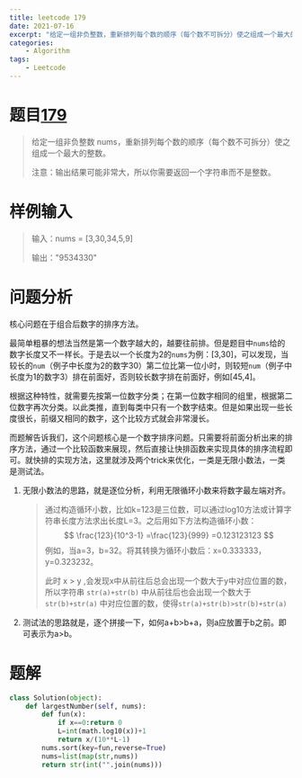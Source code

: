 ```yaml
---
title: leetcode 179
date: 2021-07-16
excerpt: "给定一组非负整数，重新排列每个数的顺序（每个数不可拆分）使之组成一个最大的整数..."
categories: 
    - Algorithm
tags:
    - Leetcode
---
```




# 题目[179](https://leetcode-cn.com/problems/largest-number/)

> 给定一组非负整数 nums，重新排列每个数的顺序（每个数不可拆分）使之组成一个最大的整数。
>
> 注意：输出结果可能非常大，所以你需要返回一个字符串而不是整数。

# 样例输入

> 输入：nums = [3,30,34,5,9]
>
> 输出："9534330"

# 问题分析

核心问题在于组合后数字的排序方法。

最简单粗暴的想法当然是第一个数字越大的，越要往前排。但是题目中`nums`给的数字长度又不一样长。于是去以一个长度为2的`nums`为例：[3,30]，可以发现，当较长的`num`（例子中长度为2的数字30）第二位比第一位小时，则较短`num`（例子中长度为1的数字3）排在前面好，否则较长数字排在前面好，例如[45,4]。

根据这种特性，就需要先按第一位数字分类；在第一位数字相同的组里，根据第二位数字再次分类。以此类推，直到每类中只有一个数字结束。但是如果出现一些长度很长，前缀又相同的数字，这个比较方式就会非常漫长。

而题解告诉我们，这个问题核心是一个数字排序问题。只需要将前面分析出来的排序方法，通过一个比较函数来展现，然后直接让快排函数来实现具体的排序流程即可。就快排的实现方法，这里就涉及两个trick来优化，一类是无限小数法，一类是测试法。

1. 无限小数法的思路，就是逐位分析，利用无限循环小数来将数字最左端对齐。

	> 通过构造循环小数，比如k=123是三位数，可以通过log10方法或计算字符串长度方法求出长度L=3。之后用如下方法构造循环小数：
	> $$
	> \frac{123}{10^3-1} 	
	>  =\frac{123}{999} 
	>  =0.123123123
	> $$
	> 例如，当a=3，b=32。将其转换为循环小数后：x=0.333333，y=0.323232。
	>
	> 此时 x > y ,会发现x中从前往后总会出现一个数大于y中对应位置的数，所以字符串 `str(a)+str(b)` 中从前往后也会出现一个数大于`str(b)+str(a)` 中对应位置的数，使得`str(a)+str(b)>str(b)+str(a)`

2. 测试法的思路就是，逐个拼接一下，如何a+b>b+a，则a应放置于b之前。即可表示为a>b。

# 题解

```python
class Solution(object):
    def largestNumber(self, nums):
        def fun(x):
            if x==0:return 0
            L=int(math.log10(x))+1
            return x/(10**L-1)
        nums.sort(key=fun,reverse=True)
        nums=list(map(str,nums))
        return str(int("".join(nums)))
```

